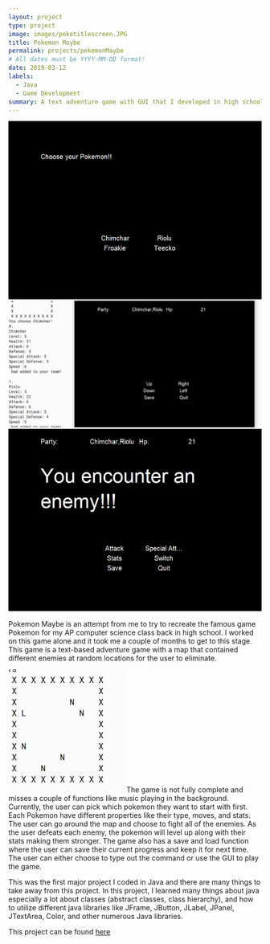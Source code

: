```yaml
---
layout: project
type: project
image: images/poketitlescreen.JPG
title: Pokemon Maybe
permalink: projects/pokemonMaybe
# All dates must be YYYY-MM-DD format!
date: 2019-03-12
labels:
  - Java
  - Game Development
summary: A text adventure game with GUI that I developed in high school.
---
```

<div class="ui small rounded images">
  <img class="ui image" src="../images/poke1.JPG">
  <img class="ui image" src="../images/poke2.JPG">
  <img class="ui image" src="../images/poke4.JPG">
</div>

Pokemon Maybe is an attempt from me to try to recreate the famous game Pokemon for my AP computer science class back in high school. I worked on this game alone and it took me a couple of months to get to this stage. This game is a text-based adventure game with a map that contained different enemies at random locations for the user to eliminate. 

<img class="ui medium right floated image" src="../images/poke3.JPG"> The game is not fully complete and misses a couple of functions like music playing in the background. Currently, the user can pick which pokemon they want to start with first. Each Pokemon have different properties like their type, moves, and stats. The user can go around the map and choose to fight all of the enemies. As the user defeats each enemy, the pokemon will level up along with their stats making them stronger. The game also has a save and load function where the user can save their current progress and keep it for next time. The user can either choose to type out the command or use the GUI to play the game. 

This was the first major project I coded in Java and there are many things to take away from this project. In this project, I learned many things about java especially a lot about classes (abstract classes, class hierarchy), and how to utilize different java libraries like JFrame, JButton, JLabel, JPanel, JTextArea, Color, and other numerous Java libraries.

This project can be found <a href="https://github.com/wenhaoq20/pokemon-clone">here</a>

